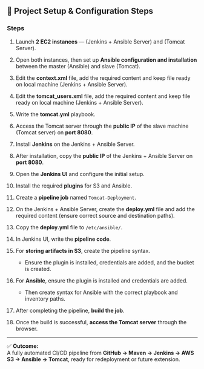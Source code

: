 ## 🧱 Project Setup & Configuration Steps

### Steps

1. Launch **2 EC2 instances** — (Jenkins + Ansible Server) and (Tomcat Server).

2. Open both instances, then set up **Ansible configuration and installation** between the master (Ansible) and slave (Tomcat).

3. Edit the **context.xml** file, add the required content and keep file ready on local machine (Jenkins + Ansible Server).

4. Edit the **tomcat_users.xml** file, add the required content and keep file ready on local machine (Jenkins + Ansible Server).

5. Write the **tomcat.yml** playbook.

6. Access the Tomcat server through the **public IP** of the slave machine (Tomcat server) on **port 8080**.

7. Install **Jenkins** on the Jenkins + Ansible Server.

8. After installation, copy the **public IP** of the Jenkins + Ansible Server on **port 8080**.

9. Open the **Jenkins UI** and configure the initial setup.

10. Install the required **plugins** for S3 and Ansible.

11. Create a **pipeline job** named `Tomcat-Deployment`.

12. On the Jenkins + Ansible Server, create the **deploy.yml** file and add the required content (ensure correct source and destination paths).

13. Copy the **deploy.yml** file to `/etc/ansible/`.

14. In Jenkins UI, write the **pipeline code**.

15. For **storing artifacts in S3**, create the pipeline syntax.  
    - Ensure the plugin is installed, credentials are added, and the bucket is created.

16. For **Ansible**, ensure the plugin is installed and credentials are added.  
    - Then create syntax for Ansible with the correct playbook and inventory paths.

17. After completing the pipeline, **build the job**.

18. Once the build is successful, **access the Tomcat server** through the browser.

---

✅ **Outcome:**  
A fully automated CI/CD pipeline from **GitHub → Maven -> Jenkins → AWS S3 → Ansible → Tomcat**, ready for redeployment or future extension.
